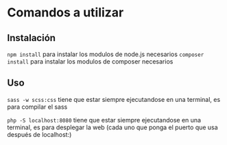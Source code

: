 # Comandos a utilizar
## Instalación
`npm install` para instalar los modulos de node.js necesarios
`composer install` para instalar los modulos de composer necesarios
## Uso
`sass -w scss:css` tiene que estar siempre ejecutandose en una terminal, es para compilar el sass

`php -S localhost:8080` tiene que estar siempre ejecutandose en una terminal, es para desplegar la web (cada uno que ponga el puerto que usa después de localhost:)
